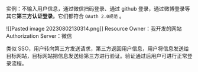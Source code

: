 实例：不输入用户信息，通过微信扫码登录、通过 github 登录，通过微博登录等其它**第三方认证登录**。它们都符合 `OAuth 2.0规范` 。

![[Pasted image 20230802130314.png]]
Resource Owner：我开发的网站
Authorization Server：微信

类似 SSO，用户转向第三方发送请求，第三方返回用户信息，用户将信息发送给目标网站，目标网站把信息发送给第三方进行验证。验证通过后用户可进行正常登录流程。